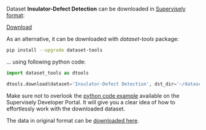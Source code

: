 Dataset **Insulator-Defect Detection** can be downloaded in [Supervisely format](https://developer.supervisely.com/api-references/supervisely-annotation-json-format):

 [Download](https://assets.supervisely.com/supervisely-supervisely-assets-public/teams_storage/c/b/Tz/z2GR0WuMPTsz50KZrTbRGGnWV8Ir3P77nug0nNV3YTS0pAJK8Oth4W1XMImKmHsMcB53boXQjo1DGJfpd6PvTJeG6QAyXSP7jv3UJpATtE6ZAK7brlQ0D0LaZbLI.tar)

As an alternative, it can be downloaded with *dataset-tools* package:
``` bash
pip install --upgrade dataset-tools
```

... using following python code:
``` python
import dataset_tools as dtools

dtools.download(dataset='Insulator-Defect Detection', dst_dir='~/dataset-ninja/')
```
Make sure not to overlook the [python code example](https://developer.supervisely.com/getting-started/python-sdk-tutorials/iterate-over-a-local-project) available on the Supervisely Developer Portal. It will give you a clear idea of how to effortlessly work with the downloaded dataset.

The data in original format can be [downloaded here](https://figshare.com/ndownloader/files/37587370).